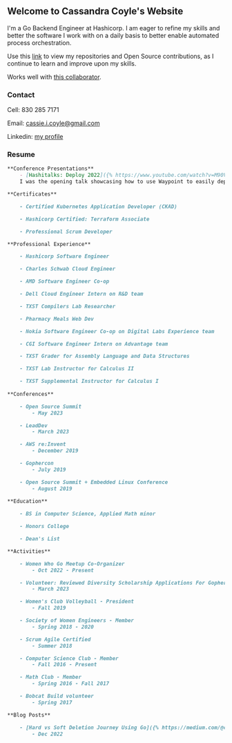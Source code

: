 
## Welcome to Cassandra Coyle's Website

I'm a Go Backend Engineer at Hashicorp. I am eager to refine my skills and better the software I work with on a daily basis to better enable automated process orchestration.

Use this [link](https://github.com/cicoyle) to view my repositories and Open Source contributions, as I continue to learn and improve upon my skills. 

Works well with [this collaborator](http://www.samcoyle.me).

### Contact

Cell: 830 285 7171

Email: cassie.i.coyle@gmail.com

Linkedin: [my profile](https://www.linkedin.com/in/cassie-coyle-6878b414a/)

### Resume

```markdown
**Conference Presentations**
	- [Hashitalks: Deploy 2022]({% https://www.youtube.com/watch?v=M90VcTPkb3w %})
	I was the opening talk showcasing how to use Waypoint to easily deploy to all 3 main cloud providers

**Certificates**

	- Certified Kubernetes Application Developer (CKAD)

	- Hashicorp Certified: Terraform Associate

	- Professional Scrum Developer

**Professional Experience**

	- Hashicorp Software Engineer

	- Charles Schwab Cloud Engineer

	- AMD Software Engineer Co-op

	- Dell Cloud Engineer Intern on R&D team 

	- TXST Compilers Lab Researcher

	- Pharmacy Meals Web Dev

	- Nokia Software Engineer Co-op on Digital Labs Experience team

	- CGI Software Engineer Intern on Advantage team

	- TXST Grader for Assembly Language and Data Structures

	- TXST Lab Instructor for Calculus II

	- TXST Supplemental Instructor for Calculus I
	
**Conferences**

	- Open Source Summit
		- May 2023

	- LeadDev
		- March 2023

	- AWS re:Invent
		- December 2019

	- Gophercon
		- July 2019

	- Open Source Summit + Embedded Linux Conference
		- August 2019

**Education**
	
	- BS in Computer Science, Applied Math minor

	- Honors College

	- Dean's List

**Activities**

	- Women Who Go Meetup Co-Organizer
		- Oct 2022 - Present

	- Volunteer: Reviewed Diversity Scholarship Applications For GopherCon EU
		- March 2023

	- Women's Club Volleyball - President
		- Fall 2019

	- Society of Women Engineers - Member
		- Spring 2018 - 2020

	- Scrum Agile Certified
		- Summer 2018

	- Computer Science Club - Member
		- Fall 2016 - Present

	- Math Club - Member
		- Spring 2016 - Fall 2017

	- Bobcat Build volunteer
		- Spring 2017

**Blog Posts**

	- [Hard vs Soft Deletion Journey Using Go]({% https://medium.com/@cassie.i.coyle/hard-vs-soft-deletion-journey-using-go-524510cfe6fc %})
		- Dec 2022
```
